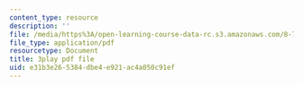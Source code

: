 ```yaml
---
content_type: resource
description: ''
file: /media/https%3A/open-learning-course-data-rc.s3.amazonaws.com/8-701-introduction-to-nuclear-and-particle-physics-fall-2020/e31b3e265384dbe4e921ac4a050c91ef_u46_GiV2iFc.pdf
file_type: application/pdf
resourcetype: Document
title: 3play pdf file
uid: e31b3e26-5384-dbe4-e921-ac4a050c91ef
---
```

